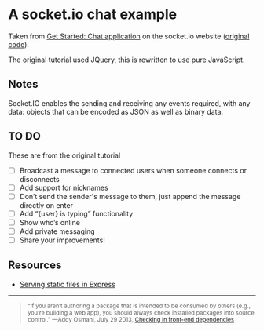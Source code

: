 # A socket.io chat example

Taken from [Get Started: Chat application](https://socket.io/get-started/chat/) on the socket.io website ([original code](https://github.com/socketio/chat-example.git)).

The original tutorial used JQuery, this is rewritten to use pure JavaScript.

## Notes

Socket.IO enables the sending and receiving any events required, with any data: objects that can be encoded as JSON as well as binary data.

## TO DO

These are from the original tutorial

- [ ] Broadcast a message to connected users when someone connects or disconnects
- [ ] Add support for nicknames
- [ ] Don’t send the sender's message to them, just append the message directly on enter
- [ ] Add “{user} is typing” functionality
- [ ] Show who’s online
- [ ] Add private messaging
- [ ] Share your improvements!

## Resources

- [Serving static files in Express](https://expressjs.com/en/starter/static-files.html)

---

> <small>“If you aren’t authoring a package that is intended to be consumed by others (e.g., you’re building a web app), you should always check installed packages into source control.” —Addy Osmani, July 29 2013, [Checking in front-end dependencies](https://addyosmani.com/blog/checking-in-front-end-dependencies/#more-5510)</small>
